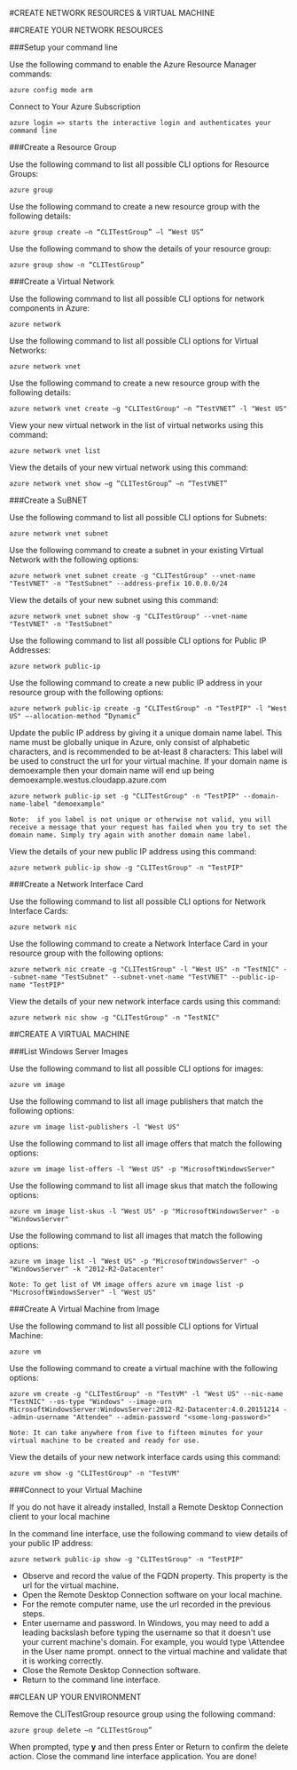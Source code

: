 #CREATE NETWORK RESOURCES & VIRTUAL MACHINE

##CREATE YOUR NETWORK RESOURCES

###Setup your command line

Use the following command to enable the Azure Resource Manager commands:
    
    azure config mode arm


Connect to Your Azure Subscription

    azure login => starts the interactive login and authenticates your command line


###Create a Resource Group

Use the following command to list all possible CLI options for Resource Groups:

    azure group


Use the following command to create a new resource group with the following details:

    azure group create –n “CLITestGroup” –l “West US”


Use the following command to show the details of your resource group:

    azure group show -n “CLITestGroup”


###Create a Virtual Network

Use the following command to list all possible CLI options for network components in Azure:

    azure network


Use the following command to list all possible CLI options for Virtual Networks:

    azure network vnet


Use the following command to create a new resource group with the following details:

    azure network vnet create –g "CLITestGroup" –n “TestVNET” -l "West US"


View your new virtual network in the list of virtual networks using this command:

    azure network vnet list


View the details of your new virtual network using this command:

    azure network vnet show –g “CLITestGroup” –n “TestVNET”

###Create a SuBNET

Use the following command to list all possible CLI options for Subnets:

    azure network vnet subnet


Use the following command to create a subnet in your existing Virtual Network with the following options:

    azure network vnet subnet create -g "CLITestGroup" --vnet-name "TestVNET" -n "TestSubnet" --address-prefix 10.0.0.0/24


View the details of your new subnet using this command:

    azure network vnet subnet show -g "CLITestGroup" --vnet-name "TestVNET" -n "TestSubnet"


Use the following command to list all possible CLI options for Public IP Addresses:

    azure network public-ip


Use the following command to create a new public IP address in your resource group with the following options:

    azure network public-ip create -g "CLITestGroup" -n "TestPIP" -l "West US" –-allocation-method “Dynamic”


Update the public IP address by giving it a unique domain name label. This name must be globally unique in Azure, only consist of alphabetic characters, and is recommended to be at-least 8 characters:
This label will be used to construct the url for your virtual machine. 
If your domain name is demoexample then your domain name will end up being 
demoexample.westus.cloudapp.azure.com

    azure network public-ip set -g "CLITestGroup" -n "TestPIP" --domain-name-label "demoexample"

    Note:  if you label is not unique or otherwise not valid, you will receive a message that your request has failed when you try to set the domain name. Simply try again with another domain name label.


View the details of your new public IP address using this command:

    azure network public-ip show -g "CLITestGroup" -n "TestPIP"


###Create a Network Interface Card

Use the following command to list all possible CLI options for Network Interface Cards:

    azure network nic


Use the following command to create a Network Interface Card in your resource group with the following options:

    azure network nic create -g "CLITestGroup" -l "West US" -n "TestNIC" --subnet-name "TestSubnet" --subnet-vnet-name "TestVNET" --public-ip-name "TestPIP"


View the details of your new network interface cards using this command:

    azure network nic show -g "CLITestGroup" -n "TestNIC"


##CREATE A VIRTUAL MACHINE

###List Windows Server Images

Use the following command to list all possible CLI options for images:

    azure vm image


Use the following command to list all image publishers that match the following options:

    azure vm image list-publishers -l "West US"


Use the following command to list all image offers that match the following options:

    azure vm image list-offers -l "West US" -p "MicrosoftWindowsServer"


Use the following command to list all image skus that match the following options:

    azure vm image list-skus -l "West US" -p "MicrosoftWindowsServer" -o "WindowsServer"


Use the following command to list all images that match the following options:

    azure vm image list -l "West US" -p "MicrosoftWindowsServer" -o "WindowsServer" -k "2012-R2-Datacenter"

    Note: To get list of VM image offers azure vm image list -p "MicrosoftWindowsServer" -l "West US"


###Create A Virtual Machine from Image

Use the following command to list all possible CLI options for Virtual Machine:

    azure vm


Use the following command to create a virtual machine with the following options:

    azure vm create -g "CLITestGroup" -n "TestVM" -l "West US" --nic-name "TestNIC" --os-type "Windows" --image-urn MicrosoftWindowsServer:WindowsServer:2012-R2-Datacenter:4.0.20151214 --admin-username "Attendee" --admin-password "<some-long-password>"

    Note: It can take anywhere from five to fifteen minutes for your virtual machine to be created and ready for use.


View the details of your new network interface cards using this command:

    azure vm show -g "CLITestGroup" -n "TestVM"


###Connect to your Virtual Machine

If you do not have it already installed, Install a Remote Desktop Connection client to your local machine

In the command line interface, use the following command to view details of your public IP address:

    azure network public-ip show -g "CLITestGroup" -n "TestPIP"

- Observe and record the value of the FQDN property. This property is the url for the virtual machine.
- Open the Remote Desktop Connection software on your local machine.
- For the remote computer name, use the url recorded in the previous steps.
- Enter username and password. In Windows, you may need to add a leading backslash before typing the username so that it doesn't use your current machine's domain. For example, you would type \Attendee in the User name prompt.
onnect to the virtual machine and validate that it is working correctly.
- Close the Remote Desktop Connection software.
- Return to the command line interface.

##CLEAN UP YOUR ENVIRONMENT

Remove the CLITestGroup resource group using the following command:

    azure group delete –n “CLITestGroup”

When prompted, type **y** and then press Enter or Return to confirm the delete action.
Close the command line interface application. You are done!
